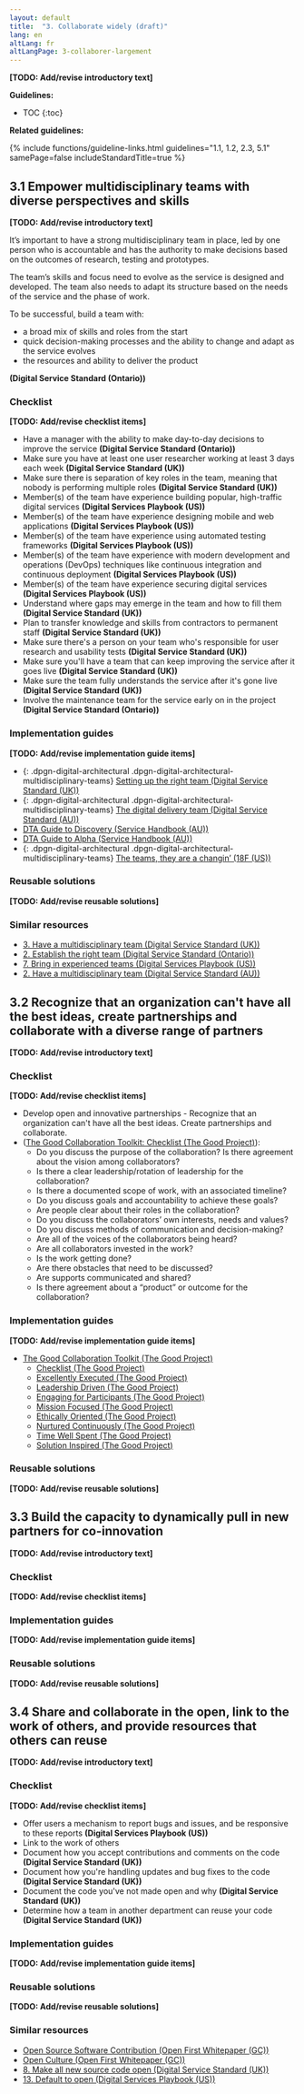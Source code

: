 ```yaml
---
layout: default
title:  "3. Collaborate widely (draft)"
lang: en
altLang: fr
altLangPage: 3-collaborer-largement
---
```

<div class="dpgn-section-intro-standard">

**[TODO: Add/revise introductory text]**

</div>

<div class="dpgn-section-guidelines">

**Guidelines:**

<!-- markdownlint-disable MD032 -->
- TOC
{:toc}
<!-- markdownlint-enable MD032 -->

</div>

<div class="dpgn-section-guidelines-related">

**Related guidelines:**

{% include functions/guideline-links.html guidelines="1.1, 1.2, 2.3, 5.1" samePage=false includeStandardTitle=true %}

</div>

<section class="dpgn-section-guideline">

## 3.1 Empower multidisciplinary teams with diverse perspectives and skills

<div class="dpgn-section-intro-guideline">

**[TODO: Add/revise introductory text]**

It’s important to have a strong multidisciplinary team in place, led by one person who is accountable and has the authority to make decisions based on the outcomes of research, testing and prototypes.

The team’s skills and focus need to evolve as the service is designed and developed. The team also needs to adapt its structure based on the needs of the service and the phase of work.

To be successful, build a team with:

- a broad mix of skills and roles from the start
- quick decision-making processes and the ability to change and adapt as the service evolves
- the resources and ability to deliver the product

**(Digital Service Standard (Ontario))**

</div>

<section class="dpgn-section-checklist">

### Checklist

**[TODO: Add/revise checklist items]**

- Have a manager with the ability to make day-to-day decisions to improve the service **(Digital Service Standard (Ontario))**
- Make sure you have at least one user researcher working at least 3 days each week **(Digital Service Standard (UK))**
- Make sure there is separation of key roles in the team, meaning that nobody is performing multiple roles **(Digital Service Standard (UK))**
- Member(s) of the team have experience building popular, high-traffic digital services **(Digital Services Playbook (US))**
- Member(s) of the team have experience designing mobile and web applications **(Digital Services Playbook (US))**
- Member(s) of the team have experience using automated testing frameworks **(Digital Services Playbook (US))**
- Member(s) of the team have experience with modern development and operations (DevOps) techniques like continuous integration and continuous deployment **(Digital Services Playbook (US))**
- Member(s) of the team have experience securing digital services **(Digital Services Playbook (US))**
- Understand where gaps may emerge in the team and how to fill them **(Digital Service Standard (UK))**
- Plan to transfer knowledge and skills from contractors to permanent staff **(Digital Service Standard (UK))**
- Make sure there's a person on your team who's responsible for user research and usability tests **(Digital Service Standard (UK))**
- Make sure you'll have a team that can keep improving the service after it goes live **(Digital Service Standard (UK))**
- Make sure the team fully understands the service after it's gone live **(Digital Service Standard (UK))**
- Involve the maintenance team for the service early on in the project **(Digital Service Standard (Ontario))**

</section>

<section class="dpgn-section-guides">

### Implementation guides

**[TODO: Add/revise implementation guide items]**

- {: .dpgn-digital-architectural .dpgn-digital-architectural-multidisciplinary-teams} [Setting up the right team (Digital Service Standard (UK))](https://www.gov.uk/service-manual/the-team)
- {: .dpgn-digital-architectural .dpgn-digital-architectural-multidisciplinary-teams} [The digital delivery team (Digital Service Standard (AU))](https://www.dta.gov.au/standard/design-guides/the-team/)
- [DTA Guide to Discovery (Service Handbook (AU))](https://ausdto.github.io/service-handbook/discovery/)
- [DTA Guide to Alpha (Service Handbook (AU))](http://ausdto.github.io/service-handbook/alpha/)
- {: .dpgn-digital-architectural .dpgn-digital-architectural-multidisciplinary-teams} [The teams, they are a changin’ (18F (US))](https://18f.gsa.gov/2016/04/18/the-teams-they-are-a-changin/)

</section>

<section class="dpgn-section-solutions">

### Reusable solutions

**[TODO: Add/revise reusable solutions]**

</section>

<section class="dpgn-section-similar">

### Similar resources

- [3. Have a multidisciplinary team (Digital Service Standard (UK))](https://www.gov.uk/service-manual/service-standard/have-a-multidisciplinary-team)
- [2. Establish the right team (Digital Service Standard (Ontario))](https://www.ontario.ca/page/digital-service-standard#section-2)
- [7. Bring in experienced teams (Digital Services Playbook (US))](https://playbook.cio.gov/#play7)
- [2. Have a multidisciplinary team (Digital Service Standard (AU))](https://www.dta.gov.au/standard/2-multidisciplinary-team/)

</section>
</section>

<section class="dpgn-section-guideline">

## 3.2 Recognize that an organization can't have all the best ideas, create partnerships and collaborate with a diverse range of partners

<div class="dpgn-section-intro-guideline">

**[TODO: Add/revise introductory text]**

</div>

<section class="dpgn-section-checklist">

### Checklist

**[TODO: Add/revise checklist items]**

- Develop open and innovative partnerships - Recognize that an organization can't have all the best ideas. Create partnerships and collaborate.
- ([The Good Collaboration Toolkit: Checklist (The Good Project)](http://thegoodproject.org/collaborationtoolkit/the-good-collaboration-toolkit-checklist/)):
  - Do you discuss the purpose of the collaboration? Is there agreement about the vision among collaborators?
  - Is there a clear leadership/rotation of leadership for the collaboration?
  - Is there a documented scope of work, with an associated timeline?
  - Do you discuss goals and accountability to achieve these goals?
  - Are people clear about their roles in the collaboration?
  - Do you discuss the collaborators’ own interests, needs and values?
  - Do you discuss methods of communication and decision-making?
  - Are all of the voices of the collaborators being heard?
  - Are all collaborators invested in the work?
  - Is the work getting done?
  - Are there obstacles that need to be discussed?
  - Are supports communicated and shared?
  - Is there agreement about a “product” or outcome for the collaboration?

</section>

<section class="dpgn-section-guides">

### Implementation guides

**[TODO: Add/revise implementation guide items]**

- [The Good Collaboration Toolkit (The Good Project)](http://thegoodproject.org/collaborationtoolkit/)
  - [Checklist (The Good Project)](http://thegoodproject.org/collaborationtoolkit/the-good-collaboration-toolkit-checklist/)
  - [Excellently Executed (The Good Project)](http://thegoodproject.org/collaborationtoolkit/elements-excellently-executed/)
  - [Leadership Driven (The Good Project)](http://thegoodproject.org/collaborationtoolkit/elements-leadership-driven/)
  - [Engaging for Participants (The Good Project)](http://thegoodproject.org/collaborationtoolkit/elements-engaging-for-participants/)
  - [Mission Focused (The Good Project)](http://thegoodproject.org/collaborationtoolkit/elements-mission-focused/)
  - [Ethically Oriented (The Good Project)](http://thegoodproject.org/collaborationtoolkit/elements-ethically-oriented/)
  - [Nurtured Continuously (The Good Project)](http://thegoodproject.org/collaborationtoolkit/elements-nurtured-continuously/)
  - [Time Well Spent (The Good Project)](http://thegoodproject.org/collaborationtoolkit/elements-time-well-spent/)
  - [Solution Inspired (The Good Project)](http://thegoodproject.org/collaborationtoolkit/elements-solution-inspired/)

</section>

<section class="dpgn-section-solutions">

### Reusable solutions

**[TODO: Add/revise reusable solutions]**

</section>
</section>

<section class="dpgn-section-guideline">

## 3.3 Build the capacity to dynamically pull in new partners for co-innovation

<div class="dpgn-section-intro-guideline">

**[TODO: Add/revise introductory text]**

</div>

<section class="dpgn-section-checklist">

### Checklist

**[TODO: Add/revise checklist items]**

</section>

<section class="dpgn-section-guides">

### Implementation guides

**[TODO: Add/revise implementation guide items]**

</section>

<section class="dpgn-section-solutions">

### Reusable solutions

**[TODO: Add/revise reusable solutions]**

</section>
</section>

<section class="dpgn-section-guideline">

## 3.4 Share and collaborate in the open, link to the work of others, and provide resources that others can reuse

<div class="dpgn-section-intro-guideline">

**[TODO: Add/revise introductory text]**

</div>

<section class="dpgn-section-checklist">

### Checklist

**[TODO: Add/revise checklist items]**

- Offer users a mechanism to report bugs and issues, and be responsive to these reports **(Digital Services Playbook (US))**
- Link to the work of others
- Document how you accept contributions and comments on the code **(Digital Service Standard (UK))**
- Document how you're handling updates and bug fixes to the code **(Digital Service Standard (UK))**
- Document the code you've not made open and why **(Digital Service Standard (UK))**
- Determine how a team in another department can reuse your code **(Digital Service Standard (UK))**

</section>

<section class="dpgn-section-guides">

### Implementation guides

**[TODO: Add/revise implementation guide items]**

</section>

<section class="dpgn-section-solutions">

### Reusable solutions

**[TODO: Add/revise reusable solutions]**

</section>

<section class="dpgn-section-similar">

### Similar resources

- [Open Source Software Contribution (Open First Whitepaper (GC))](https://github.com/canada-ca/Open_First_Whitepaper/blob/master/en/4_Open_Source_Software_Contribution.md)
- [Open Culture (Open First Whitepaper (GC))](https://github.com/canada-ca/Open_First_Whitepaper/blob/master/en/6_Open_Culture.md)
- [8. Make all new source code open (Digital Service Standard (UK))](https://www.gov.uk/service-manual/service-standard/make-all-new-source-code-open)
- [13. Default to open (Digital Services Playbook (US))](https://playbook.cio.gov/#play13)

</section>
</section>
